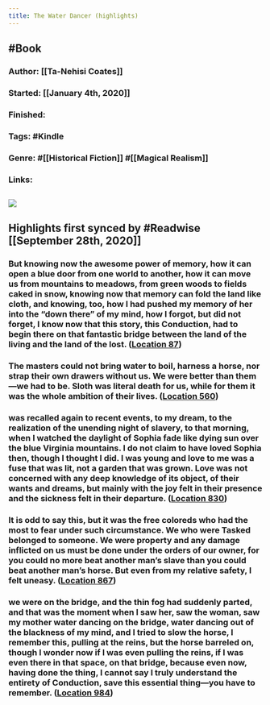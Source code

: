 ```yaml
---
title: The Water Dancer (highlights)
---
```


## #Book
### Author: [[Ta-Nehisi Coates]]

### Started: [[January 4th, 2020]]

### Finished:

### Tags: #Kindle

### Genre: #[[Historical Fiction]] #[[Magical Realism]]

### Links:

## ![](https://images-na.ssl-images-amazon.com/images/I/51Rccau2Y6L._SL400_.jpg)

## Highlights first synced by #Readwise [[September 28th, 2020]]
### But knowing now the awesome power of memory, how it can open a blue door from one world to another, how it can move us from mountains to meadows, from green woods to fields caked in snow, knowing now that memory can fold the land like cloth, and knowing, too, how I had pushed my memory of her into the “down there” of my mind, how I forgot, but did not forget, I know now that this story, this Conduction, had to begin there on that fantastic bridge between the land of the living and the land of the lost. ([Location 87](https://readwise.io/to_kindle?action=open&asin=B07NKMZT7T&location=87))

### The masters could not bring water to boil, harness a horse, nor strap their own drawers without us. We were better than them—we had to be. Sloth was literal death for us, while for them it was the whole ambition of their lives. ([Location 560](https://readwise.io/to_kindle?action=open&asin=B07NKMZT7T&location=560))

### was recalled again to recent events, to my dream, to the realization of the unending night of slavery, to that morning, when I watched the daylight of Sophia fade like dying sun over the blue Virginia mountains. I do not claim to have loved Sophia then, though I thought I did. I was young and love to me was a fuse that was lit, not a garden that was grown. Love was not concerned with any deep knowledge of its object, of their wants and dreams, but mainly with the joy felt in their presence and the sickness felt in their departure. ([Location 830](https://readwise.io/to_kindle?action=open&asin=B07NKMZT7T&location=830))

### It is odd to say this, but it was the free coloreds who had the most to fear under such circumstance. We who were Tasked belonged to someone. We were property and any damage inflicted on us must be done under the orders of our owner, for you could no more beat another man’s slave than you could beat another man’s horse. But even from my relative safety, I felt uneasy. ([Location 867](https://readwise.io/to_kindle?action=open&asin=B07NKMZT7T&location=867))

### we were on the bridge, and the thin fog had suddenly parted, and that was the moment when I saw her, saw the woman, saw my mother water dancing on the bridge, water dancing out of the blackness of my mind, and I tried to slow the horse, I remember this, pulling at the reins, but the horse barreled on, though I wonder now if I was even pulling the reins, if I was even there in that space, on that bridge, because even now, having done the thing, I cannot say I truly understand the entirety of Conduction, save this essential thing—you have to remember. ([Location 984](https://readwise.io/to_kindle?action=open&asin=B07NKMZT7T&location=984))
